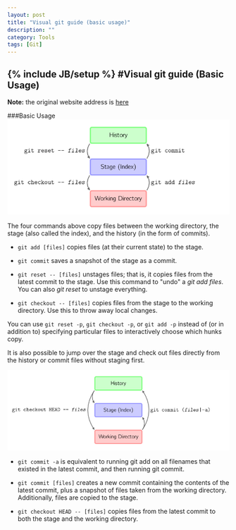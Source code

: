 ```yaml
---
layout: post
title: "Visual git guide (basic usage)"
description: ""
category: Tools
tags: [Git]
---
```

{% include JB/setup %}
#Visual git guide (Basic Usage)
---

**Note:** the original website address is [here](http://marklodato.github.io/visual-git-guide/index-en.html?no-svg)

###Basic Usage
![basic-usage](/assets/images/basic-usage.png)
   
The four commands above copy files between the working directory, the stage (also called the index), and the history (in the form of commits).

<!--break-->

- `git add [files]` copies files (at their current state) to the stage.

- `git commit` saves a snapshot of the stage as a commit.

- `git reset -- [files]` unstages files; that is, it copies files from the latest commit to the stage. Use this command to "undo" a *git add files*. You can also *git reset* to unstage everything.

- `git checkout -- [files]` copies files from the stage to the working directory. Use this to throw away local changes.   

You can use `git reset -p`, `git checkout -p`, or `git add -p` instead of (or in addition to) specifying particular files to interactively choose which hunks copy.   

It is also possible to jump over the stage and check out files directly from the history or commit files without staging first.   

![basic-usage-2](/assets/images/basic-usage-2.png)

- `git commit -a` is equivalent to running git add on all filenames that existed in the latest commit, and then running git commit.   

- `git commit [files]` creates a new commit containing the contents of the latest commit, plus a snapshot of files taken from the working directory. Additionally, files are copied to the stage.   

- `git checkout HEAD -- [files]` copies files from the latest commit to both the stage and the working directory.
